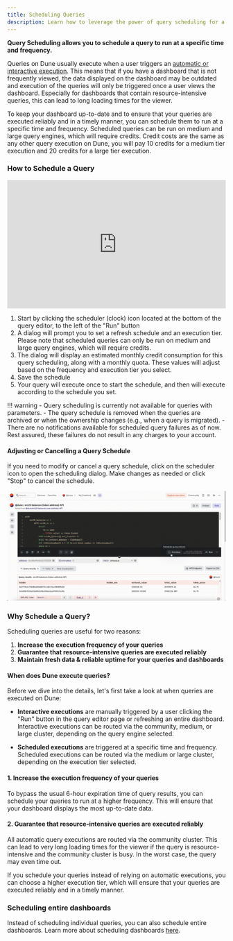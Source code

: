 ```yaml
---
title: Scheduling Queries
description: Learn how to leverage the power of query scheduling for a more reliable and up-to-date dashboard display!
---
```


**Query Scheduling allows you to schedule a query to run at a specific time and frequency.**

Queries on Dune usually execute when a user triggers an [automatic or interactive execution](query-scheduler.md#when-does-dune-execute-queries). This means that if you have a dashboard that is not frequently viewed, the data displayed on the dashboard may be outdated and execution of the queries will only be triggered once a user views the dashboard. Especially for dashboards that contain resource-intensive queries, this can lead to long loading times for the viewer.

To keep your dashboard up-to-date and to ensure that your queries are executed reliably and in a timely manner, you can schedule them to run at a specific time and frequency. Scheduled queries can be run on medium and large query engines, which will require credits. Credit costs are the same as any other query execution on Dune, you will pay 10 credits for a medium tier execution and 20 credits for a large tier execution.

### How to Schedule a Query

<div style="position: relative; padding-bottom: calc(50.67708333333333% + 41px); height: 0; width: 100%"><iframe src="https://demo.arcade.software/HDqYf2VdwfwMdHFzKh6u?embed" frameborder="0" loading="lazy" webkitallowfullscreen mozallowfullscreen allowfullscreen style="position: absolute; top: 0; left: 0; width: 100%; height: 100%;color-scheme: light;" title="Query Scheduler V2"></iframe></div>


1. Start by clicking the scheduler (clock) icon located at the bottom of the query editor, to the left of the "Run" button
2. A dialog will prompt you to set a refresh schedule and an execution tier. Please note that scheduled queries can only be run on medium and large query engines, which will require credits.
3. The dialog will display an estimated monthly credit consumption for this query scheduling, along with a monthly quota. These values will adjust based on the frequency and execution tier you select.
4. Save the schedule
5. Your query will execute once to start the schedule, and then will execute according to the schedule you set.

!!! warning
    - Query scheduling is currently not available for queries with parameters.
    - The query schedule is removed when the queries are archived or when the ownership changes (e.g., when a query is migrated).
    - There are no notifications available for scheduled query failures as of now. Rest assured, these failures do not result in any charges to your account.
#### Adjusting or Cancelling a Query Schedule

If you need to modify or cancel a query schedule, click on the scheduler icon to open the scheduling dialog. Make changes as needed or click "Stop" to cancel the schedule.

![](images/query-scheduler/schedule_query_cancel.gif)

### Why Schedule a Query? 

Scheduling queries are useful for two reasons:

1. **Increase the execution frequency of your queries**
2. **Guarantee that resource-intensive queries are executed reliably**
3. **Maintain fresh data & reliable uptime for your queries and dashboards**


#### When does Dune execute queries? 
Before we dive into the details, let's first take a look at when queries are executed on Dune:

- **Interactive executions** are manually triggered by a user clicking the "Run" button in the query editor page or refreshing an entire dashboard. Interactive executions can be routed via the community, medium, or large cluster, depending on the query engine selected.  

- **Scheduled executions** are triggered at a specific time and frequency. Scheduled executions can be routed via the medium or large cluster, depending on the execution tier selected.

#### 1. Increase the execution frequency of your queries

To bypass the usual 6-hour expiration time of query results, you can schedule your queries to run at a higher frequency. This will ensure that your dashboard displays the most up-to-date data. 

#### 2. Guarantee that resource-intensive queries are executed reliably

All automatic query executions are routed via the community cluster. This can lead to very long loading times for the viewer if the query is resource-intensive and the community cluster is busy. In the worst case, the query may even time out.

If you schedule your queries instead of relying on automatic executions, you can choose a higher execution tier, which will ensure that your queries are executed reliably and in a timely manner.

### Scheduling entire dashboards


Instead of scheduling individual queries, you can also schedule entire dashboards. Learn more about scheduling dashboards [here](../dashboards.md#keeping-your-dashboard-up-to-date).
